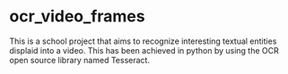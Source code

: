 # ocr_video_frames

This is a school project that aims to recognize interesting textual entities displaid into a video.
This has been achieved in python by using the OCR open source library named Tesseract.
